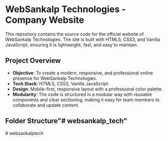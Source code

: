 # WebSankalp Technologies - Company Website

This repository contains the source code for the official website of WebSankalp Technologies. The site is built with HTML5, CSS3, and Vanilla JavaScript, ensuring it is lightweight, fast, and easy to maintain.

## Project Overview

* **Objective**: To create a modern, responsive, and professional online presence for WebSankalp Technologies.
* **Tech Stack**: HTML5, CSS3, Vanilla JavaScript.
* **Design**: Mobile-first, responsive layout with a professional color palette.
* **Modularity**: The code is structured in a modular way with reusable components and clear sectioning, making it easy for team members to collaborate and update content.

## Folder Structure"# websankalp_tech" 
#   w e b s a n k a l p _ t e c h _  
 